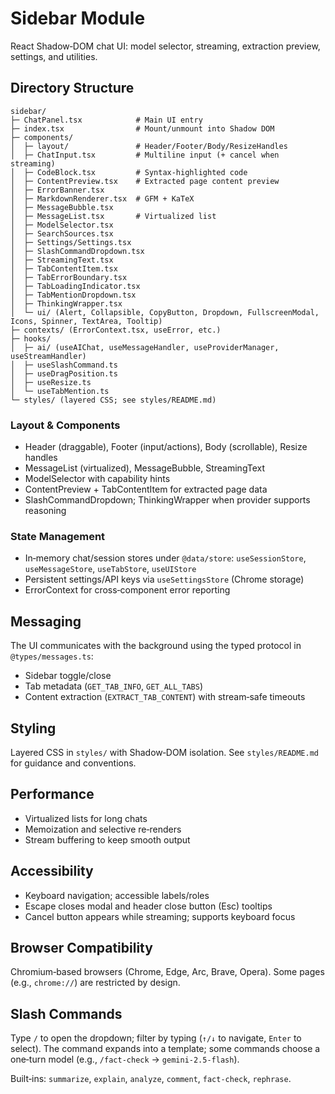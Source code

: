 # Sidebar Module

React Shadow‑DOM chat UI: model selector, streaming, extraction preview, settings, and utilities.

## Directory Structure

```
sidebar/
├─ ChatPanel.tsx            # Main UI entry
├─ index.tsx                # Mount/unmount into Shadow DOM
├─ components/
│  ├─ layout/               # Header/Footer/Body/ResizeHandles
│  ├─ ChatInput.tsx         # Multiline input (+ cancel when streaming)
│  ├─ CodeBlock.tsx         # Syntax‑highlighted code
│  ├─ ContentPreview.tsx    # Extracted page content preview
│  ├─ ErrorBanner.tsx
│  ├─ MarkdownRenderer.tsx  # GFM + KaTeX
│  ├─ MessageBubble.tsx
│  ├─ MessageList.tsx       # Virtualized list
│  ├─ ModelSelector.tsx
│  ├─ SearchSources.tsx
│  ├─ Settings/Settings.tsx
│  ├─ SlashCommandDropdown.tsx
│  ├─ StreamingText.tsx
│  ├─ TabContentItem.tsx
│  ├─ TabErrorBoundary.tsx
│  ├─ TabLoadingIndicator.tsx
│  ├─ TabMentionDropdown.tsx
│  ├─ ThinkingWrapper.tsx
│  └─ ui/ (Alert, Collapsible, CopyButton, Dropdown, FullscreenModal, Icons, Spinner, TextArea, Tooltip)
├─ contexts/ (ErrorContext.tsx, useError, etc.)
├─ hooks/
│  ├─ ai/ (useAIChat, useMessageHandler, useProviderManager, useStreamHandler)
│  ├─ useSlashCommand.ts
│  ├─ useDragPosition.ts
│  ├─ useResize.ts
│  └─ useTabMention.ts
└─ styles/ (layered CSS; see styles/README.md)
```

### Layout & Components

- Header (draggable), Footer (input/actions), Body (scrollable), Resize handles
- MessageList (virtualized), MessageBubble, StreamingText
- ModelSelector with capability hints
- ContentPreview + TabContentItem for extracted page data
- SlashCommandDropdown; ThinkingWrapper when provider supports reasoning

### State Management

- In‑memory chat/session stores under `@data/store`: `useSessionStore`, `useMessageStore`, `useTabStore`, `useUIStore`
- Persistent settings/API keys via `useSettingsStore` (Chrome storage)
- ErrorContext for cross‑component error reporting

## Messaging

The UI communicates with the background using the typed protocol in `@types/messages.ts`:

- Sidebar toggle/close
- Tab metadata (`GET_TAB_INFO`, `GET_ALL_TABS`)
- Content extraction (`EXTRACT_TAB_CONTENT`) with stream‑safe timeouts

## Styling

Layered CSS in `styles/` with Shadow‑DOM isolation. See `styles/README.md` for guidance and conventions.

## Performance

- Virtualized lists for long chats
- Memoization and selective re‑renders
- Stream buffering to keep smooth output

## Accessibility

- Keyboard navigation; accessible labels/roles
- Escape closes modal and header close button (Esc) tooltips
- Cancel button appears while streaming; supports keyboard focus

## Browser Compatibility

Chromium‑based browsers (Chrome, Edge, Arc, Brave, Opera). Some pages (e.g., `chrome://`) are restricted by design.

## Slash Commands

Type `/` to open the dropdown; filter by typing (`↑/↓` to navigate, `Enter` to select). The command expands into a template; some commands choose a one‑turn model (e.g., `/fact-check` → `gemini-2.5-flash`).

Built‑ins: `summarize`, `explain`, `analyze`, `comment`, `fact-check`, `rephrase`.
